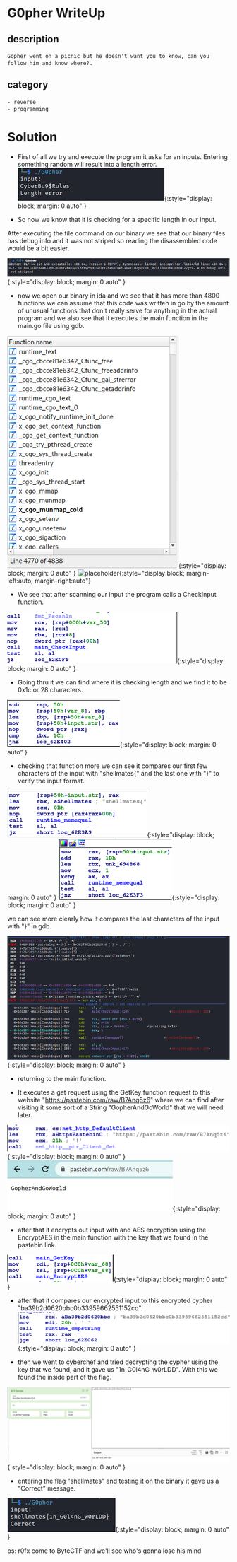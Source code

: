 # G0pher WriteUp

## description
    Gopher went on a picnic but he doesn't want you to know, can you follow him and know where?.

## category
    - reverse    
    - programming   

# Solution
 - First of all we try and execute the program it asks for an inputs. Entering something random will result into a length error.
![](First_execution.png){:style="display: block; margin: 0 auto" }

 - So now we know that it is checking for a specific length in our input.

After executing the file command on our binary we see that our binary files has debug info and it was not striped so reading the disassembled code would be a bit easier.

![](file_command.png){:style="display: block; margin: 0 auto" }

 - now we open our binary in ida and we see that it has more than 4800 functions we can assume that this code was written in go by the amount of unusual functions that don't really serve for anything in the actual program and we also see that it executes the main function in the main.go file using gdb.

![](functions.png){:style="display: block; margin: 0 auto" }
![placeholder](https://via.placeholder.com/100x150){:style="display:block; margin-left:auto; margin-right:auto"}

 - We see that after scanning our input the program calls a CheckInput function.

![](function_checkInput.png){:style="display: block; margin: 0 auto" }

 - Going thru it we can find where it is checking length and we find it to be 0x1c or 28 characters.

![](length_verification.png){:style="display: block; margin: 0 auto" }


 - checking that function more we can see it compares our first few characters of the input with "shellmates{"
and the last one with "}" to verify the input format.

![](format_verification_1.png){:style="display: block; margin: 0 auto" }
![](format_verification_2.png){:style="display: block; margin: 0 auto" }

we can see more clearly how it compares the last characters of the input with "}" in gdb.

![](format_verification_3.png){:style="display: block; margin: 0 auto" }

 - returning to the main function.

 - It executes a get request using the GetKey function request to this website "https://pastebin.com/raw/B7Anq5z6" where we can find after visiting it some sort of a String "GopherAndGoWorld" that we will need later.

![](GetRequest.png){:style="display: block; margin: 0 auto" }
![](pastebin.png){:style="display: block; margin: 0 auto" }

 - after that it encrypts out input with and AES encryption using the EncryptAES in the main function with the key that we found in the pastebin link.

![](EncryptAES.png){:style="display: block; margin: 0 auto" }

 - after that it compares our encrypted input to this encrypted cypher "ba39b2d0620bbc0b33959662551152cd".
![](AES_encrypted_flag_comaparaison.png){:style="display: block; margin: 0 auto" }

 - then we went to cyberchef and tried decrypting the cypher using the key that we found, and it gave us "1n_G0l4nG_w0rLDD". With this we found the inside part of the flag.

![](Decryption.png){:style="display: block; margin: 0 auto" }

 - entering the flag "shellmates" and testing it on the binary it gave us a "Correct" message.

![](correct.png){:style="display: block; margin: 0 auto" }
    
   
    
    
     
ps: r0fx come to ByteCTF and we'll see who's gonna lose his mind